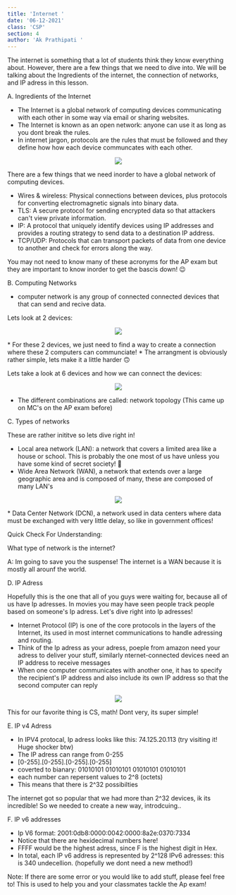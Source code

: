 ```yaml
---
title: 'Internet '
date: '06-12-2021'
class: 'CSP'
section: 4 
author: 'Ak Prathipati '
---
```

The internet is something that a lot of students think they know everything about. However, there are a few things 
that we need to dive into. We will be talking about the Ingredients of the internet, the connection of networks, and 
IP adress in this lesson. 

A. Ingredients of the Internet 
* The Internet is a global network of computing devices communicating with each other in some way via email or sharing websites. 
* The Internet is known as an open network: anyone can use it as long as you dont break the rules.
* In internet jargon, protocols are the rules that must be followed and they define how how each device communcates with each other. 
<p align="center">
  <img src="https://cdn.kastatic.org/ka-perseus-images/f815c4beffa050dfb3cf19df328a7ceafdc992ba.svg" />
<p>
 
 There are a few things that we need inorder to have a global network of computing devices. 
  
  * Wires & wireless: Physical connections between devices, plus protocols for converting electromagnetic signals into binary data.
  * TLS: A secure protocol for sending encrypted data so that attackers can't view private information.
  * IP: A protocol that uniquely identify devices using IP addresses and provides a routing strategy to send data to a destination IP address.
  * TCP/UDP: Protocols that can transport packets of data from one device to another and check for errors along the way.
 
  You may not need to know many of these acronyms for the AP exam but they are important to know inorder to get the bascis down! 😉
  
  B. Computing Networks 
  *  computer network is any group of connected connected devices that that can send and recive data. 
  
  Lets look at 2 devices: 
  <p align="center">
  <img src="https://cdn.kastatic.org/ka-perseus-images/59ff807f354dfdf1d4b97768e49080a4b1bda69e.svg" />
<p>
  * For these 2 devices, we just need to find a way to create a connection where these 2 computers can communciate!
  * The arrangment is obviously rather simple, lets make it a little harder 🙃
  
  Lets take a look at 6 devices and how we can connect the devices: 
  <p align="center">
  <img src="https://cdn.kastatic.org/ka-perseus-images/125d8a23f36bf33055403fa707bd7243f6a1a06d.svg" />
<p>
  
  * The different combinations are called: network topology (This came up on MC's on the AP exam before) 
  
  C. Types of networks 
  
  These are rather inititve so lets dive right in! 
  
  * Local area network (LAN):  a network that covers a limited area like a house or school. This is probably the one most of us have unless you have some kind of secret society! 🧐
  * Wide Area Network (WAN), a network that extends over a large geographic area and is composed of many, these are composed of many LAN's 
  <p align="center">
  <img src="https://cdn.kastatic.org/ka-perseus-images/151b3ab0f68043692511080d6250c04c3e7438da.svg" />
<p>
  *  Data Center Network (DCN), a network used in data centers where data must be exchanged with very little delay, so like in government offices!
  
  Quick Check For Understanding: 
  
  What type of network is the internet? 
  
 A: Im going to save you the suspense! The internet is a WAN because it is mostly all arounf the world. 
  
  D. IP Adress 
  
  Hopefully this is the one that all of you guys were waiting for, because all of us have Ip adresses. In movies 
  you may have seen people track people based on someone's Ip adress. Let's dive right into Ip adresses! 
  * Internet Protocol (IP) is one of the core protocols in the layers of the Internet, its used in most internet communications to handle adressing and routing. 
  * Think of the Ip adress as your adress, poeple from amazon need your adress to deliver your stuff, similarly nternet-connected devices need an IP address to receive messages
  * When one computer communicates with another one, it has to  specify the recipient's IP address and also include its own IP address so that the second computer can reply
  <p align="center">
  <img src="https://cdn.kastatic.org/ka-perseus-images/3d17f7212c84868a1a6403298aebb5601ed8bcee.svg" />
<p>

  This for our favorite thing is CS, math! Dont very, its super simple! 
  
  E. IP v4 Adress 
  * In IPV4 protocal, Ip adress looks like this: 74.125.20.113 (try visiting it! Huge shocker btw) 
  * The IP adress can range from 0-255 
  * [0-255].[0-255].[0-255].[0-255]
  * coverted to bianary: 01010101 01010101 01010101 01010101
  * each number can repersent values to 2^8 (octets)
  * This means that there is 2^32 possibilties 
  
  The internet got so popular that we had more than 2^32 devices, ik its incredible! So we needed to create a new way, introdcuing.. 
  
  F. IP v6 addresses
  * Ip V6 format: 2001:0db8:0000:0042:0000:8a2e:0370:7334
  * Notice that there are hexidecimal numbers here! 
  * FFFF would be the highest adress, since F is the highest  digit in Hex. 
  * In total, each IP v6 address is represented by 2^128 IPv6 adresses: this is 340 undecellion. (hopefully we dont need a new method!)
 
  Note: If there are some error or you would like to add stuff, please feel free to! This is used to help you and your classmates tackle the Ap exam!

  
  
